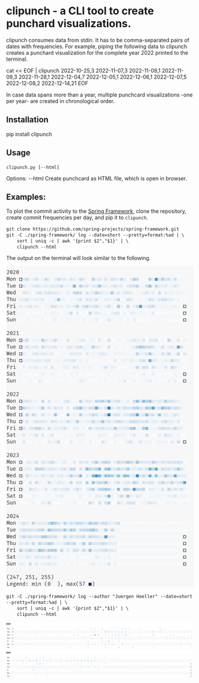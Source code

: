 # clipunch - a CLI tool to create punchard visualizations.

clipunch consumes data from stdin. It has to be comma-separated pairs of dates
with frequencies. For example, piping the following data to clipunch creates a
punchard visualization for the complete year 2022 printed to the terminal.

cat << EOF | clipunch
2022-10-25,3
2022-11-07,3
2022-11-08,1
2022-11-09,3
2022-11-28,1
2022-12-04,7
2022-12-05,1
2022-12-06,1
2022-12-07,5
2022-12-08,2
2022-12-14,21
EOF


In case data spans more than a year, multiple punchcard visualizations -one per
year- are created in chronological order.


## Installation

pip install clipunch


## Usage

```
clipunch.py [--html]
```

Options:
  --html    Create punchcard as HTML file, which is open in browser.


## Examples:

To plot the commit activity to the
[Spring Framework](https://spring.io/projects/spring-framework), clone the
repository, create commit frequencies per day, and pip it to `clipunch`.

```
git clone https://github.com/spring-projects/spring-framework.git
git -C ./spring-framework/ log --date=short --pretty=format:%ad | \
    sort | uniq -c | awk '{print $2","$1}' | \
    clipunch --html
```

The output on the terminal will look similar to the following.

![](doc/spring-framework.png)



```
git -C ./spring-framework/ log --author "Juergen Hoeller" --date=short --pretty=format:%ad | \
    sort | uniq -c | awk '{print $2","$1}' | \
    clipunch --html
```

[![](doc/spring-framework-html.png)](./doc/spring-framework.html)

